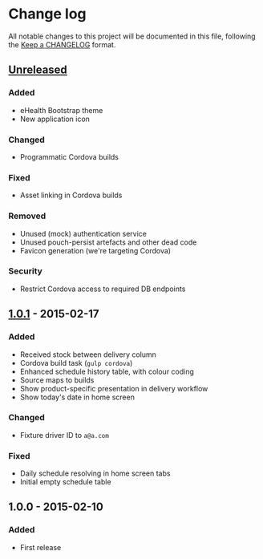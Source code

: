 # Change log

All notable changes to this project will be documented in this file, following
the [Keep a CHANGELOG][keep-a-changelog] format.

## [Unreleased][unreleased]

### Added

- eHealth Bootstrap theme
- New application icon

### Changed

- Programmatic Cordova builds

### Fixed

- Asset linking in Cordova builds

### Removed

- Unused (mock) authentication service
- Unused pouch-persist artefacts and other dead code
- Favicon generation (we're targeting Cordova)

### Security

- Restrict Cordova access to required DB endpoints

## [1.0.1] - 2015-02-17

### Added

- Received stock between delivery column
- Cordova build task (`gulp cordova`)
- Enhanced schedule history table, with colour coding
- Source maps to builds
- Show product-specific presentation in delivery workflow
- Show today's date in home screen

### Changed

- Fixture driver ID to `a@a.com`

### Fixed

- Daily schedule resolving in home screen tabs
- Initial empty schedule table

## 1.0.0 - 2015-02-10

### Added

- First release

[unreleased]: https://github.com/eHealthAfrica/direct-delivery/compare/v1.0.1...HEAD
[1.0.1]: https://github.com/eHealthAfrica/direct-delivery/compare/v1.0.0...v1.0.1
[keep-a-changelog]: http://keepachangelog.com
